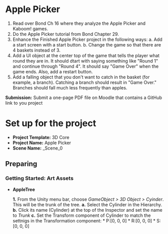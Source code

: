 Apple Picker
===============

1. Read over Bond Ch 16 where they analyze the Apple Picker and Kaboom! games.
2. Do the Apple Picker tutorial from Bond Chapter 29.
3. Enhance the Finished Apple Picker project in the following ways:
   a. Add a start screen with a start button.
   b. Change the game so that there are 4 baskets instead of 3.
4. Add a UI object at the center top of the game that tells the player what round they are in. It should dtart with saying something like "Round 1" and continue through "Round 4". It should say "Game Over" when the game ends. Also, add a restart button.
5. Add a falling object that you don't want to catch in the basket (for example, a branch). Catching a branch should result in "Game Over." Branches should fall much less frequently than apples.

__Submission:__
Submit a one-page PDF file on Moodle that contains a GitHub link to you project


# Set up for the project
* __Project Template:__ 3D Core
* __Project Name:__ Apple Picker
* __Scene Name:__ _Scene_0


## Preparing
### Getting Started: Art Assets
* __AppleTree__

  __1.__ From the Unity menu bar, choose _GameObject > 3D Object > Cyinder_. This will be the trunk of the tree.
    __a.__ Select the Cylinder in the Hierarchy.
    __b.__ Click its name (Cylinder) at the top of the Inspector and set the name to _Trunk_
    __c.__ Set the Transform component of Cylinder to match the settnigs in the Transformation component:
      * P:[0, 0, 0]
      * R:[0, 0, 0]
      * S:[0, 0, 0]
